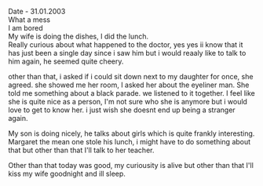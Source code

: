 Date - 31.01.2003  
What a mess  
I am bored  
My wife is doing the dishes, I did the lunch.  
Really curious about what happened to the doctor, yes yes ii know that it has just been a single day since i saw him but i would reaaly like to talk to him again, he seemed quite cheery.

other than that, i asked if i could sit down next to my daughter for once, she agreed. she showed me her room, I asked her about the eyeliner man. She told me something about a black parade. we listened to it together. I feel like she is quite nice as a person, I'm not sure who she is anymore but i would love to get to know her. i just wish she doesnt end up being a stranger again.

My son is doing nicely, he talks about girls which is quite frankly interesting. Margaret the mean one stole his lunch, i might have to do something about that but other than that I'll talk to her teacher.  

Other than that today was good, my curiousity is alive but other than that I'll kiss my wife goodnight and ill sleep.
